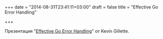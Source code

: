 +++
date = "2014-08-31T23:41:11+03:00"
draft = false
title = "Effective Go Error Handling"

+++

<p>Презентация &quot;<a href="http://go-talks.appspot.com/github.com/extemporalgenome/gotalks/error-handling.slide#1">Effective Go Error Handling</a>&quot; от&nbsp;Kevin Gillette.</p>


